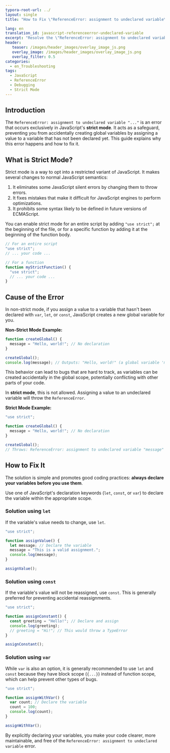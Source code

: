 ```yaml
---
typora-root-url: ../
layout: single
title: "How to Fix \"ReferenceError: assignment to undeclared variable\" in JavaScript"

lang: en
translation_id: javascript-referenceerror-undeclared-variable
excerpt: "Resolve the \"ReferenceError: assignment to undeclared variable\" in JavaScript's strict mode by properly declaring variables with `let`, `const`, or `var` before assigning values."
header:
   teaser: /images/header_images/overlay_image_js.png
   overlay_image: /images/header_images/overlay_image_js.png
   overlay_filter: 0.5
categories:
  - en_Troubleshooting
tags:
  - JavaScript
  - ReferenceError
  - Debugging
  - Strict Mode
---
```


## Introduction

The `ReferenceError: assignment to undeclared variable "..."` is an error that occurs exclusively in JavaScript's **strict mode**. It acts as a safeguard, preventing you from accidentally creating global variables by assigning a value to a variable that has not been declared yet. This guide explains why this error happens and how to fix it.

## What is Strict Mode?

Strict mode is a way to opt into a restricted variant of JavaScript. It makes several changes to normal JavaScript semantics:
1.  It eliminates some JavaScript silent errors by changing them to throw errors.
2.  It fixes mistakes that make it difficult for JavaScript engines to perform optimizations.
3.  It prohibits some syntax likely to be defined in future versions of ECMAScript.

You can enable strict mode for an entire script by adding `"use strict";` at the beginning of the file, or for a specific function by adding it at the beginning of the function body.

```javascript
// For an entire script
"use strict";
// ... your code ...

// For a function
function myStrictFunction() {
  "use strict";
  // ... your code ...
}
```

## Cause of the Error

In non-strict mode, if you assign a value to a variable that hasn't been declared with `var`, `let`, or `const`, JavaScript creates a new global variable for you.

**Non-Strict Mode Example:**
```javascript
function createGlobal() {
  message = "Hello, world!"; // No declaration
}

createGlobal();
console.log(message); // Outputs: "Hello, world!" (a global variable 'message' was created)
```
This behavior can lead to bugs that are hard to track, as variables can be created accidentally in the global scope, potentially conflicting with other parts of your code.

In **strict mode**, this is not allowed. Assigning a value to an undeclared variable will throw the `ReferenceError`.

**Strict Mode Example:**
```javascript
"use strict";

function createGlobal() {
  message = "Hello, world!"; // No declaration
}

createGlobal(); 
// Throws: ReferenceError: assignment to undeclared variable "message"
```

## How to Fix It

The solution is simple and promotes good coding practices: **always declare your variables before you use them**.

Use one of JavaScript's declaration keywords (`let`, `const`, or `var`) to declare the variable within the appropriate scope.

### Solution using `let`

If the variable's value needs to change, use `let`.

```javascript
"use strict";

function assignValue() {
  let message; // Declare the variable
  message = "This is a valid assignment.";
  console.log(message);
}

assignValue();
```

### Solution using `const`

If the variable's value will not be reassigned, use `const`. This is generally preferred for preventing accidental reassignments.

```javascript
"use strict";

function assignConstant() {
  const greeting = "Hello!"; // Declare and assign
  console.log(greeting);
  // greeting = "Hi!"; // This would throw a TypeError
}

assignConstant();
```

### Solution using `var`

While `var` is also an option, it is generally recommended to use `let` and `const` because they have block scope (`{...}`) instead of function scope, which can help prevent other types of bugs.

```javascript
"use strict";

function assignWithVar() {
  var count; // Declare the variable
  count = 100;
  console.log(count);
}

assignWithVar();
```

By explicitly declaring your variables, you make your code clearer, more maintainable, and free of the `ReferenceError: assignment to undeclared variable` error.

```